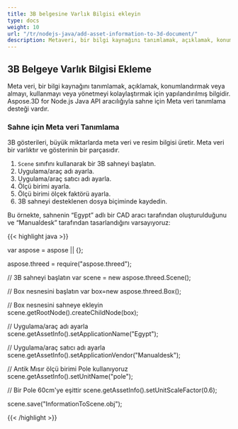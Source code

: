 ```yaml
---
title: 3B belgesine Varlık Bilgisi ekleyin
type: docs
weight: 10
url: "/tr/nodejs-java/add-asset-information-to-3d-document/"
description: Metaveri, bir bilgi kaynağını tanımlamak, açıklamak, konumlandırmak veya almayı, kullanmayı veya yönetmeyi kolaylaştırmak için kullanılan yapılandırılmış bilgidir. Aspose.3D for Node.js Java API aracılığıyla sahne için Metaveri tanımlama desteği bulunmaktadır.
---
```


## **3B Belgeye Varlık Bilgisi Ekleme**
Meta veri, bir bilgi kaynağını tanımlamak, açıklamak, konumlandırmak veya almayı, kullanmayı veya yönetmeyi kolaylaştırmak için yapılandırılmış bilgidir. Aspose.3D for Node.js Java API aracılığıyla sahne için Meta veri tanımlama desteği vardır.
### **Sahne için Meta veri Tanımlama**
3B gösterileri, büyük miktarlarda meta veri ve resim bilgisi üretir. Meta veri bir varlıktır ve gösterinin bir parçasıdır.

1. `Scene` sınıfını kullanarak bir 3B sahneyi başlatın.
1. Uygulama/araç adı ayarla.
1. Uygulama/araç satıcı adı ayarla.
1. Ölçü birimi ayarla.
1. Ölçü birimi ölçek faktörü ayarla.
1. 3B sahneyi desteklenen dosya biçiminde kaydedin.

Bu örnekte, sahnenin “Egypt” adlı bir CAD aracı tarafından oluşturulduğunu ve “Manualdesk” tarafından tasarlandığını varsayıyoruz:

{{< highlight java >}}

var aspose = aspose || {};

aspose.threed = require("aspose.threed");

// 3B sahneyi başlatın
var scene = new aspose.threed.Scene();

// Box nesnesini başlatın
var box=new aspose.threed.Box();

// Box nesnesini sahneye ekleyin
scene.getRootNode().createChildNode(box);

// Uygulama/araç adı ayarla
scene.getAssetInfo().setApplicationName("Egypt");

// Uygulama/araç satıcı adı ayarla
scene.getAssetInfo().setApplicationVendor("Manualdesk");

// Antik Mısır ölçü birimi Pole kullanıyoruz
scene.getAssetInfo().setUnitName("pole");

// Bir Pole 60cm'ye eşittir
scene.getAssetInfo().setUnitScaleFactor(0.6);

scene.save("InformationToScene.obj");

{{< /highlight >}}